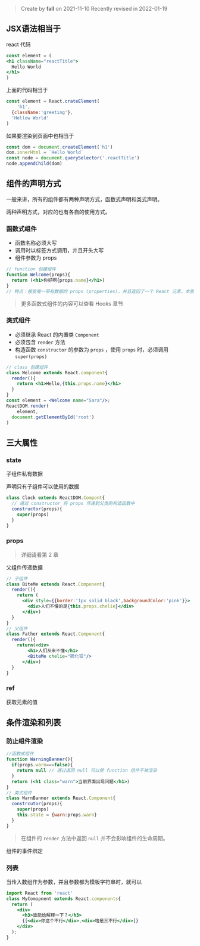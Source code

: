 >Create by **fall** on 2021-11-10
>Recently revised in 2022-01-19

## JSX语法相当于

react 代码

```jsx
const element = (
<h1 className="reactTitle">
  Hello World
</h1>
)
```

上面的代码相当于

```js
const element = React.crateElement(
	'h1',
  {className:'greeting'},
  'Hellow World'
)
```

如果要渲染到页面中也相当于

```js
const dom = document.createElement('h1')
dom.innerHtml = `Hello World`
const node = document.querySelector('.reactTitle')
node.appendChild(dom)
```

## 组件的声明方式

一般来讲，所有的组件都有两种声明方式，函数式声明和类式声明。

两种声明方式，对应的也有各自的使用方式。

### 函数式组件

- 函数名称必须大写
- 调用时以标签方式调用，并且开头大写
- 组件参数为 props

```jsx
// function 创建组件
function Welcome(props){
  return (<h1>你好啊{props.name}</h1>)
}
// 特点：接受唯一带有数据的 props (properties)，并且返回了一个 React 元素，本质上就是 JavaScript 函数
```

> 更多函数式组件的内容可以查看 Hooks 章节

### 类式组件

- 必须继承 React 的内置类 `Component`
- 必须包含 `render` 方法
- 构造函数 `constructor` 的参数为 `props` ，使用 `props` 时，必须调用 `super(props)`

```jsx
// class 创建组件
class Welcome extends React.component{
  render(){
    return <h1>Hello,{this.props.name}</h1>
  }
}
const element = <Welcome name="Sara"/>;
ReactDOM.render(
	element,
  document.getElementById('root')
)
```

## 三大属性

### state

子组件私有数据

声明只有子组件可以使用的数据

```jsx
class Clock extends ReactDOM.Compont{
  // 通过 constructor 将 props 传递到父类的构造函数中
  constructor(props){
    super(props)
  }
}
```

### props

> 详细请看第 2 章

父组件传递数据

```jsx
// 子组件
class BiteMe extends React.Component{
  render(){
    return (
      <div style={{border:'1px solid black',backgroundColor:'pink'}}>
        <div>人们不懂的是{this.props.chelie}</div>
      </div>)
  }
}
// 父组件
class Father extends React.Component{
  render(){
    return(<div>
        <h1>人们从来不懂</h1>
        <BiteMe chelie="硫化铅"/>
      </div>)
  }
}
```

### ref

获取元素的值

## 条件渲染和列表

### 防止组件渲染

```jsx
//函数式组件
function WarningBanner(){
  if(props.warn===false){
    return null // 通过返回 null 可以使 function 组件不被渲染
  }
  return (<h1 class="warn">当前界面出现问题</h1>)
}
// 类式组件
class WarnBanner extends React.Component{
  constrcutor(props){
    super(props)
    this.state = {warn:props.warn}
  }
}
```

> 在组件的 `render` 方法中返回 `null` 并不会影响组件的生命周期。

组件的事件绑定

### 列表

当传入数组作为参数，并且参数都为模板字符串时，就可以

```jsx
import React from 'react'
class MyComopnent extends React.components{
  return (
    <div>
      <h3>谁能给解释一下？</h3>
      {[<div>你这个不行</div>,<div>啥是三不行</div>]}
    </div>
  );
}
